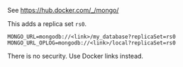 See https://hub.docker.com/_/mongo/

This adds a replica set `rs0`.

```
MONGO_URL=mongodb://<link>/my_database?replicaSet=rs0
MONGO_URL_OPLOG=mongodb://<link>/local?replicaSet=rs0
```

There is no security.  Use Docker links instead.
